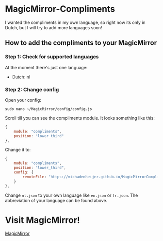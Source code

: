 # MagicMirror-Compliments
I wanted the compliments in my own language, so right now its only in Dutch, but I will try to add more languages soon!

## How to add the compliments to your MagicMirror
### Step 1: Check for supported languages
At the moment there's just one language: 
- Dutch: nl

### Step 2: Change config
Open your config:
```
sudo nano ~/MagicMirror/config/config.js
```
Scroll till you can see the compliments module. It looks something like this:
```javascript
{
    module: "compliments",
    position: "lower_third"
},
```
Change it to:
```javascript
{
    module: "compliments",
    position: "lower_third",
    config: {
        remoteFile: "https://michadenheijer.github.io/MagicMirrorCompliments/nl.json"
    }
},
```
Change ```nl.json``` to your own language like ```en.json``` or ```fr.json```. The abbreviation of your language can be found above.

# Visit MagicMirror!
[MagicMirror](https://github.com/MichMich/MagicMirror)
